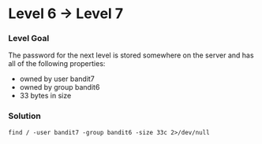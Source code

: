 # Level 6 -> Level 7

### Level Goal
The password for the next level is stored somewhere on the server and has all of the following properties:

* owned by user bandit7
* owned by group bandit6
* 33 bytes in size

### Solution
`find / -user bandit7 -group bandit6 -size 33c 2>/dev/null`
